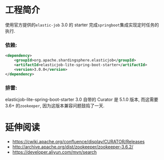 # 工程简介
使用官方提供的`elastic-job` 3.0 的 starter 完成`springboot`集成实现定时任务的执行.


### 依赖:
```xml
<dependency>
    <groupId>org.apache.shardingsphere.elasticjob</groupId>
    <artifactId>elasticjob-lite-spring-boot-starter</artifactId>
    <version>3.0.0</version>
</dependency>
```

### 排雷:

elasticjob-lite-spring-boot-starter 3.0 自带的 Curator 是 5.1.0 版本, 而这需要 3.6+ 的`zookeeper`, 因为这版本兼容问题鼓捣了一天.



# 延伸阅读

* https://cwiki.apache.org/confluence/display/CURATOR/Releases
* http://archive.apache.org/dist/zookeeper/zookeeper-3.6.2/
* https://developer.aliyun.com/mvn/search

